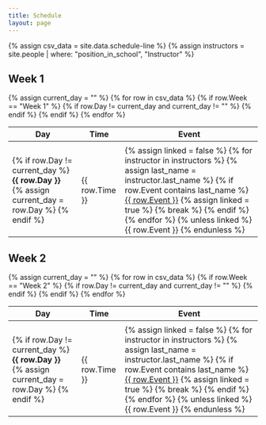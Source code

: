 ```yaml
---
title: Schedule
layout: page
---
```


{% assign csv_data = site.data.schedule-line %}
{% assign instructors = site.people | where: "position_in_school", "Instructor" %}

<h2>Week 1</h2>
<table>
  <thead>
    <tr>
      <th>Day</th>
      <th>Time</th>
      <th>Event</th>
    </tr>
  </thead>
  <tbody>
    {% assign current_day = "" %}
    {% for row in csv_data %}
      {% if row.Week == "Week 1" %}
        {% if row.Day != current_day and current_day != "" %}
          <tr>
            <td colspan="3"></td>
          </tr>
        {% endif %}
        <tr
          {% if row.Event contains "Coffee Break" %}style="background-color: #ffe4b5;"{% endif %}
          {% if row.Event contains "Breakfast" %}style="background-color: #ffe4b5;"{% endif %}
          {% if row.Event contains "Brunch" %}style="background-color: #ffe4b5;"{% endif %}
          {% if row.Event contains "Lunch" %}style="background-color: #ffe4b5;"{% endif %}
          {% if row.Event contains "Dinner" %}style="background-color:  #ffe4b5;"{% endif %}
          {% if row.Event contains "Reception" %}style="background-color:  #ffe4b5;"{% endif %}
          {% if row.Event contains "Project" %}style="background-color:rgb(194, 207, 209);"{% endif %}
          {% if row.Event contains "Supervised Project" %}style="background-color:rgb(175, 202, 206);"{% endif %}
          {% if row.Event contains "Lecture" %}style="background-color:rgb(226, 239, 241);"{% endif %}
        >
          <td>
            {% if row.Day != current_day %}
              <strong>{{ row.Day }}</strong>
              {% assign current_day = row.Day %}
            {% endif %}
          </td>
          <td>{{ row.Time }}</td>
          <td>
            {% assign linked = false %}
            {% for instructor in instructors %}
              {% assign last_name = instructor.last_name %}
              {% if row.Event contains last_name %}
                <a href="{{ site.baseurl }}{{ instructor.url }}">{{ row.Event }}</a>
                {% assign linked = true %}
                {% break %}
              {% endif %}
            {% endfor %}
            {% unless linked %}
              {{ row.Event }}
            {% endunless %}
          </td>
        </tr>
      {% endif %}
    {% endfor %}
  </tbody>
</table>

<h2>Week 2</h2>
<table>
  <thead>
    <tr>
      <th>Day</th>
      <th>Time</th>
      <th>Event</th>
    </tr>
  </thead>
  <tbody>
    {% assign current_day = "" %}
    {% for row in csv_data %}
      {% if row.Week == "Week 2" %}
        {% if row.Day != current_day and current_day != "" %}
          <tr>
            <td colspan="3"></td>
          </tr>
        {% endif %}
        <tr
         {% if row.Event contains "Coffee Break" %}style="background-color: #ffe4b5;"{% endif %}
         {% if row.Event contains "Brunch" %}style="background-color: #ffe4b5;"{% endif %}
          {% if row.Event contains "Breakfast" %}style="background-color: #ffe4b5;"{% endif %}
          {% if row.Event contains "Lunch" %}style="background-color: #ffe4b5;"{% endif %}
          {% if row.Event contains "Dinner" %}style="background-color:  #ffe4b5;"{% endif %}
          {% if row.Event contains "Reception" %}style="background-color:  #ffe4b5;"{% endif %}
          {% if row.Event contains "Project" %}style="background-color:rgb(194, 207, 209);"{% endif %}
          {% if row.Event contains "Supervised Project" %}style="background-color:rgb(175, 202, 206);"{% endif %}
          {% if row.Event contains "Lecture" %}style="background-color:rgb(226, 239, 241);"{% endif %}
        >
          <td>
            {% if row.Day != current_day %}
              <strong>{{ row.Day }}</strong>
              {% assign current_day = row.Day %}
            {% endif %}
          </td>
          <td>{{ row.Time }}</td>
          <td>
            {% assign linked = false %}
            {% for instructor in instructors %}
              {% assign last_name = instructor.last_name %}
              {% if row.Event contains last_name %}
                <a href="{{ site.baseurl }}{{ instructor.url }}">{{ row.Event }}</a>
                {% assign linked = true %}
                {% break %}
              {% endif %}
            {% endfor %}
            {% unless linked %}
              {{ row.Event }}
            {% endunless %}
          </td>
        </tr>
      {% endif %}
    {% endfor %}
  </tbody>
</table>